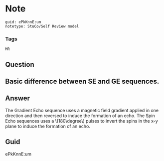 # Note
```
guid: ePkKnnE:um
notetype: StuCo/Self Review model
```

### Tags
```
MR
```

## Question
<h2>Basic difference between SE and GE sequences.</h2>

## Answer
<section>
<p>The Gradient Echo sequence uses a magnetic field gradient applied in one direction and then reversed to induce the formation of an echo.
The Spin Echo sequences uses a \(180\degree\) pulses to invert the spins in the x-y plane to induce the formation of an echo.</p>


</section>

## Guid
ePkKnnE:um
